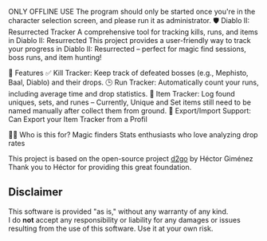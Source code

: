 ONLY OFFLINE USE
The program should only be started once you're in the character selection screen, and please run it as administrator.
🛡️ Diablo II: Resurrected Tracker
A comprehensive tool for tracking kills, runs, and items in Diablo II: Resurrected
This project provides a user-friendly way to track your progress in Diablo II: Resurrected – perfect for magic find sessions, boss runs, and item hunting!

🎯 Features
✅ Kill Tracker: Keep track of defeated bosses (e.g., Mephisto, Baal, Diablo) and their drops.
🕒 Run Tracker: Automatically count your runs, including average time and drop statistics.
💎 Item Tracker: Log found uniques, sets, and runes – Currently, Unique and Set items still need to be named manually after collect them from ground.
💾 Export/Import Support: Can Export your Item Tracker from a Profil

🧙‍♂️ Who is this for?
Magic finders
Stats enthusiasts who love analyzing drop rates

This project is based on the open-source project [d2go](https://github.com/hectorgimenez/d2go) by Héctor Giménez
Thank you to Héctor for providing this great foundation.

## Disclaimer
This software is provided "as is," without any warranty of any kind.  
I do **not** accept any responsibility or liability for any damages or issues resulting from the use of this software.
Use it at your own risk.
